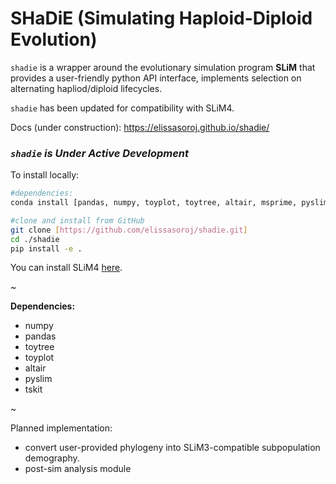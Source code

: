 # SHaDiE (Simulating Haploid-Diploid Evolution)

`shadie` is a wrapper around the evolutionary simulation program **SLiM** that provides a user-friendly python API interface, implements selection on alternating hapliod/diploid lifecycles.

`shadie` has been updated for compatibility with SLiM4.

Docs (under construction): https://elissasoroj.github.io/shadie/


### *`shadie` is Under Active Development*

To install locally:
```bash
#dependencies:
conda install [pandas, numpy, toyplot, toytree, altair, msprime, pyslim, tskit, loguru, IPython] -c conda-forge

#clone and install from GitHub
git clone [https://github.com/elissasoroj/shadie.git]
cd ./shadie
pip install -e .
```

You can install SLiM4 [here](https://messerlab.org/slim/).

~

**Dependencies:**

* numpy
* pandas
* toytree
* toyplot
* altair
* pyslim
* tskit

~

Planned implementation:
* convert user-provided phylogeny into SLiM3-compatible subpopulation demography. 
* post-sim analysis module

